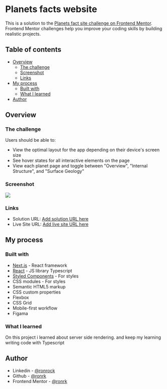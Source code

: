 # Planets facts website

This is a solution to the [Planets fact site challenge on Frontend Mentor](https://www.frontendmentor.io/challenges/planets-fact-site-gazqN8w_f). Frontend Mentor challenges help you improve your coding skills by building realistic projects.

## Table of contents

- [Overview](#overview)
  - [The challenge](#the-challenge)
  - [Screenshot](#screenshot)
  - [Links](#links)
- [My process](#my-process)
  - [Built with](#built-with)
  - [What I learned](#what-i-learned)
- [Author](#author)

## Overview

### The challenge

Users should be able to:

- View the optimal layout for the app depending on their device's screen size
- See hover states for all interactive elements on the page
- View each planet page and toggle between "Overview", "Internal Structure", and "Surface Geology"

### Screenshot

![](/screenshot.png)

### Links

- Solution URL: [Add solution URL here](https://github.com/ronrk/frontendmentor.io/tree/main/05-planets-facts-site)
- Live Site URL: [Add live site URL here](https://planets-page.vercel.app/Mercury)

## My process

### Built with

- [Next.js](https://nextjs.org/) - React framework
- [React](https://reactjs.org/) - JS library
  Typescript
- [Styled Components](https://styled-components.com/) - For styles
- CSS modules - For styles
- Semantic HTML5 markup
- CSS custom properties
- Flexbox
- CSS Grid
- Mobile-first workflow
- Figama

### What I learned

On this project i learned about server side rendering. and keep my learning writing code with Typescript

## Author

- Linkedin - [@ronrock](https://www.linkedin.com/in/ron-rokkah-ba665120a/)
- Github - [@ronrk](https://github.com/ronrk)
- Frontend Mentor - [@ronrk](https://www.frontendmentor.io/profile/ronrk)
